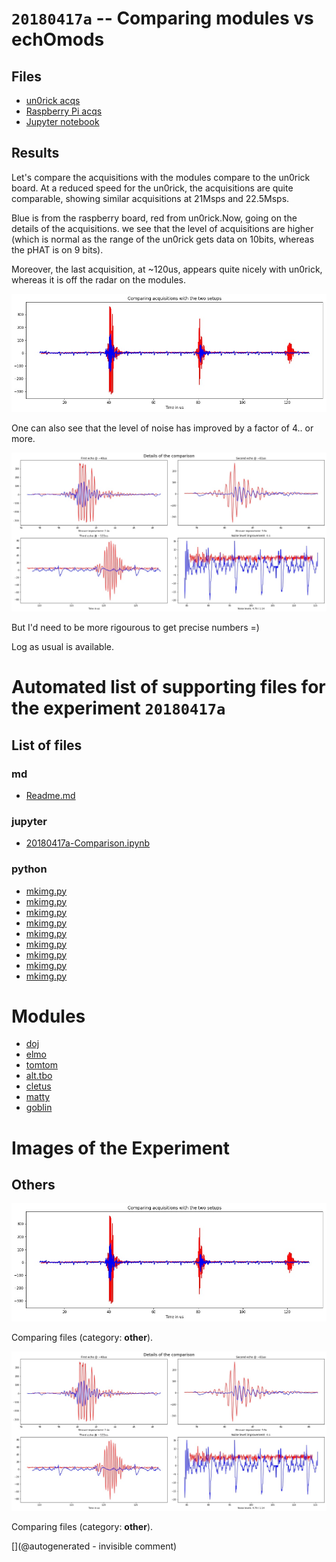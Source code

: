 # `20180417a` -- Comparing modules vs echOmods

## Files

* [un0rick acqs](/include/20180417a/20180403a.npz)
* [Raspberry Pi acqs](/include/20180417a/20180415r.npz)
* [Jupyter notebook](/include/20180417a/20180417a-Comparison.ipynb)

## Results

Let's compare the acquisitions with the modules compare to the un0rick board. At a reduced speed for the un0rick, the acquisitions are quite comparable, showing similar acquisitions at 21Msps and 22.5Msps.

Blue is from the raspberry board, red from un0rick.Now, going on the details of the acquisitions. we see that the level of acquisitions are higher (which is normal as the range of the un0rick gets data on 10bits, whereas the pHAT is on 9 bits).

Moreover, the last acquisition, at ~120us, appears quite nicely with un0rick, whereas it is off the radar on the modules.

![](/include/20180417a/comparing.jpg)

​One can also see that the level of noise has improved by a factor of 4.. or more.

![](/include/20180417a/details.jpg)

But I'd need to be more rigourous to get precise numbers =)

Log as usual is available.


# Automated list of supporting files for the __experiment `20180417a`__

## List of files

### md

* [Readme.md](/include/20180417a/Readme.md)


### jupyter

* [20180417a-Comparison.ipynb](/include/20180417a/20180417a-Comparison.ipynb)


### python

* [mkimg.py](/include/images/202005/duc2m/mkimg.py)
* [mkimg.py](/include/20200809r/hp2121/mkimg.py)
* [mkimg.py](/include/images/202005/apogee/mkimg.py)
* [mkimg.py](/include/20200809r/images/ausonics75/mkimg.py)
* [mkimg.py](/include/20200809r/images/bard/mkimg.py)
* [mkimg.py](/include/20200809r/images/apogee5MHz/mkimg.py)
* [mkimg.py](/include/20180417a/mkimg.py)
* [mkimg.py](/include/20200809r/mkimg.py)
* [mkimg.py](/include/20200809r/images/hp2121/mkimg.py)





# Modules

* [doj](/doj/)
* [elmo](/elmo/)
* [tomtom](/retired/tomtom/)
* [alt.tbo](/retired/alt.tbo/)
* [cletus](/retired/cletus/)
* [matty](/matty/)
* [goblin](/goblin/)




# Images of the Experiment

## Others

![](/include/20180417a/comparing.jpg)

Comparing files (category: __other__).

![](/include/20180417a/details.jpg)

Comparing files (category: __other__).










[](@autogenerated - invisible comment)